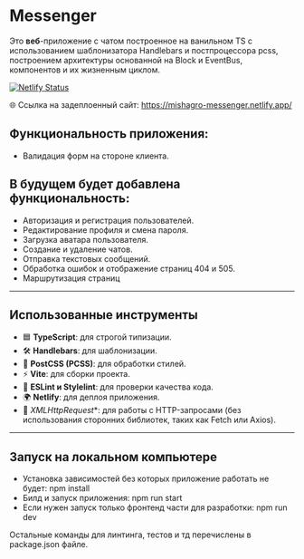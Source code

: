 # Messenger

Это **веб**-приложение с чатом построенное на ванильном TS с использованием шаблонизатора Handlebars и постпроцессора pcss,
построением архитектуры основанной на Block и EventBus, компонентов и их жизненным циклом.

[![Netlify Status](https://api.netlify.com/api/v1/badges/c909ca8a-db4c-4137-a796-81a21b20bb86/deploy-status)](https://app.netlify.com/sites/mishagro-messenger/deploys)

🌐 Ссылка на задеплоенный сайт:
https://mishagro-messenger.netlify.app/


## **Функциональность приложения:**
- Валидация форм на стороне клиента.

## **В будущем будет добавлена функциональность:**
- Авторизация и регистрация пользователей.
- Редактирование профиля и смена пароля.
- Загрузка аватара пользователя.
- Создание и удаление чатов.
- Отправка текстовых сообщений.
- Обработка ошибок и отображение страниц 404 и 505.
- Маршрутизация страниц

---

## **Использованные инструменты**
- 🟦 **TypeScript**: для строгой типизации.
- 🛠️ **Handlebars**: для шаблонизации.
- 🎨 **PostCSS (PCSS)**: для обработки стилей.
- ⚡ **Vite**: для сборки проекта.
- 🧹 **ESLint и Stylelint**: для проверки качества кода.
- 🌍 **Netlify**: для деплоя приложения.
- 📡 *XMLHttpRequest**: для работы с HTTP-запросами (без использования сторонних библиотек, таких как Fetch или Axios).

---

## Запуск на локальном компьютере
- Установка зависимостей без которых приложение работать не будет:
npm install 
- Билд и запуск приложения:
npm run start
-  Если нужен запуск только фронтенд части для разработки:
npm run dev

Остальные команды для линтинга, тестов и тд перечислены в package.json файле.

